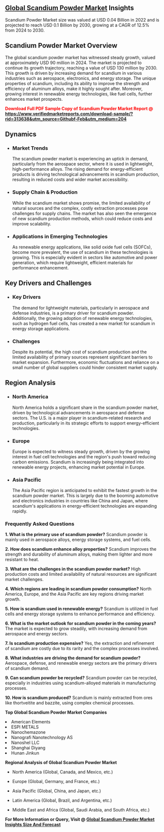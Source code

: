 <h2><a href="https://www.verifiedmarketreports.com/download-sample/?rid=313638&amp;utm_source=Githubf&amp;utm_medium=204" target="_blank">Global Scandium Powder Market</a> Insights</h2><p>Scandium Powder Market size was valued at USD 0.04 Billion in 2022 and is projected to reach USD 0.1 Billion by 2030, growing at a CAGR of 12.5% from 2024 to 2030.</p><p> <h2>Scandium Powder Market Overview</h2> <p>The global scandium powder market has witnessed steady growth, valued at approximately USD 90 million in 2024. The market is projected to continue its growth trajectory, reaching a value of USD 130 million by 2030. This growth is driven by increasing demand for scandium in various industries such as aerospace, electronics, and energy storage. The unique properties of scandium, including its ability to improve the strength and efficiency of aluminum alloys, make it highly sought after. Moreover, growing interest in renewable energy technologies, like fuel cells, further enhances market prospects.</p> <p><strong><p><span class=""><span style="color: #ff0000;"><strong>Download Full PDF Sample Copy of Scandium Powder Market Report</strong> @ </span><a href="https://www.verifiedmarketreports.com/download-sample/?rid=313638&amp;utm_source=Githubf-Feb&amp;utm_medium=204" target="_blank">https://www.verifiedmarketreports.com/download-sample/?rid=313638&amp;utm_source=Githubf-Feb&amp;utm_medium=204</a></span></p></strong></p> <h2>Dynamics</h2> <ul> <li><h3>Market Trends</h3> The scandium powder market is experiencing an uptick in demand, particularly from the aerospace sector, where it is used in lightweight, high-performance alloys. The rising demand for energy-efficient products is driving technological advancements in scandium production, resulting in reduced costs and wider market accessibility.</li> <li><h3>Supply Chain & Production</h3> While the scandium market shows promise, the limited availability of natural sources and the complex, costly extraction processes pose challenges for supply chains. The market has also seen the emergence of new scandium production methods, which could reduce costs and improve scalability.</li> <li><h3>Applications in Emerging Technologies</h3> As renewable energy applications, like solid oxide fuel cells (SOFCs), become more prevalent, the use of scandium in these technologies is growing. This is especially evident in sectors like automotive and power generation, which require lightweight, efficient materials for performance enhancement.</li> </ul> <h2>Key Drivers and Challenges</h2> <ul> <li><h3>Key Drivers</h3> The demand for lightweight materials, particularly in aerospace and defense industries, is a primary driver for scandium powder. Additionally, the growing adoption of renewable energy technologies, such as hydrogen fuel cells, has created a new market for scandium in energy storage applications.</li> <li><h3>Challenges</h3> Despite its potential, the high cost of scandium production and the limited availability of primary sources represent significant barriers to market expansion. Furthermore, economic fluctuations and reliance on a small number of global suppliers could hinder consistent market supply.</li> </ul> <h2>Region Analysis</h2> <ul> <li><h3>North America</h3> North America holds a significant share in the scandium powder market, driven by technological advancements in aerospace and defense sectors. The U.S. is a major player in scandium-related research and production, particularly in its strategic efforts to support energy-efficient technologies.</li> <li><h3>Europe</h3> Europe is expected to witness steady growth, driven by the growing interest in fuel cell technologies and the region's push toward reducing carbon emissions. Scandium is increasingly being integrated into renewable energy projects, enhancing market potential in Europe.</li> <li><h3>Asia Pacific</h3> The Asia Pacific region is anticipated to exhibit the fastest growth in the scandium powder market. This is largely due to the booming automotive and electronics industries in countries like China and Japan, where scandium's applications in energy-efficient technologies are expanding rapidly.</li> </ul> <h3>Frequently Asked Questions</h3> <p><strong>1. What is the primary use of scandium powder?</strong> Scandium powder is mainly used in aerospace alloys, energy storage systems, and fuel cells.</p> <p><strong>2. How does scandium enhance alloy properties?</strong> Scandium improves the strength and durability of aluminum alloys, making them lighter and more resistant to heat.</p> <p><strong>3. What are the challenges in the scandium powder market?</strong> High production costs and limited availability of natural resources are significant market challenges.</p> <p><strong>4. Which regions are leading in scandium powder consumption?</strong> North America, Europe, and the Asia Pacific are key regions driving market growth.</p> <p><strong>5. How is scandium used in renewable energy?</strong> Scandium is utilized in fuel cells and energy storage systems to enhance performance and efficiency.</p> <p><strong>6. What is the market outlook for scandium powder in the coming years?</strong> The market is expected to grow steadily, with increasing demand from aerospace and energy sectors.</p> <p><strong>7. Is scandium production expensive?</strong> Yes, the extraction and refinement of scandium are costly due to its rarity and the complex processes involved.</p> <p><strong>8. What industries are driving the demand for scandium powder?</strong> Aerospace, defense, and renewable energy sectors are the primary drivers of scandium demand.</p> <p><strong>9. Can scandium powder be recycled?</strong> Scandium powder can be recycled, especially in industries using scandium-alloyed materials in manufacturing processes.</p> <p><strong>10. How is scandium produced?</strong> Scandium is mainly extracted from ores like thortveitite and bazzite, using complex chemical processes.</p> </p><p><strong>Top Global Scandium Powder Market Companies</strong></p><div data-test-id=""><p><li>American Elements</li><li> ESPI METALS</li><li> Nanochemazone</li><li> Nanografi Nanotechnology AS</li><li> Nanoshel LLC</li><li> Shanghai Diyang</li><li> Hunan Jinkun</li></p><div><strong>Regional Analysis of&nbsp;Global Scandium Powder Market</strong></div><ul><li dir="ltr"><p dir="ltr">North America&nbsp;(Global, Canada, and Mexico, etc.)</p></li><li dir="ltr"><p dir="ltr">Europe (Global, Germany, and France, etc.)</p></li><li dir="ltr"><p dir="ltr">Asia Pacific&nbsp;(Global, China, and Japan, etc.)</p></li><li dir="ltr"><p dir="ltr">Latin America&nbsp;(Global, Brazil, and Argentina, etc.)</p></li><li dir="ltr">Middle East and Africa&nbsp;(Global, Saudi Arabia, and South Africa, etc.)</li></ul><p><strong>For More Information or Query, Visit @&nbsp;</strong><strong><a href="https://www.verifiedmarketreports.com/product/scandium-powder-market/?utm_source=Githubf&amp;utm_medium=204" target="_blank">Global Scandium Powder Market Insights Size And Forecast</a></strong></p></div>
